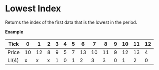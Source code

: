 # Lowest Index

Returns the index of the first data that is the lowest in the period.

__Example__

| Tick  | 0  | 1  | 2 | 3 | 4 | 5 | 6  | 7  | 8  | 9 | 10 | 11 | 12 |
|-------|----|----|---|---|---|---|----|----|----|---|----|----|----|
| Price | 10 | 12 | 8 | 9 | 5 | 7 | 13 | 10 | 11 | 9 | 12 | 13 | 4  |
| LI(4) | x  | x  | x | 1 | 0 | 1 | 2  | 3  | 3  | 0 | 1  | 2  | 0  |